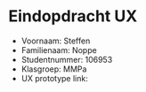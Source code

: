 # Eindopdracht UX

- Voornaam: Steffen
- Familienaam: Noppe
- Studentnummer: 106953
- Klasgroep: MMPa
- UX prototype link: 
